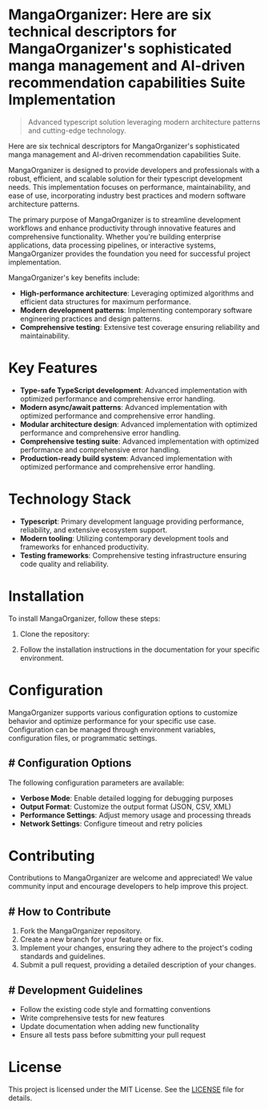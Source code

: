 <!-- fallback_MangaOrganizer_20251021150258_25557 -->

# MangaOrganizer: Here are six technical descriptors for MangaOrganizer's sophisticated manga management and AI-driven recommendation capabilities Suite Implementation
> Advanced typescript solution leveraging modern architecture patterns and cutting-edge technology.

Here are six technical descriptors for MangaOrganizer's sophisticated manga management and AI-driven recommendation capabilities Suite.

MangaOrganizer is designed to provide developers and professionals with a robust, efficient, and scalable solution for their typescript development needs. This implementation focuses on performance, maintainability, and ease of use, incorporating industry best practices and modern software architecture patterns.

The primary purpose of MangaOrganizer is to streamline development workflows and enhance productivity through innovative features and comprehensive functionality. Whether you're building enterprise applications, data processing pipelines, or interactive systems, MangaOrganizer provides the foundation you need for successful project implementation.

MangaOrganizer's key benefits include:

* **High-performance architecture**: Leveraging optimized algorithms and efficient data structures for maximum performance.
* **Modern development patterns**: Implementing contemporary software engineering practices and design patterns.
* **Comprehensive testing**: Extensive test coverage ensuring reliability and maintainability.

# Key Features

* **Type-safe TypeScript development**: Advanced implementation with optimized performance and comprehensive error handling.
* **Modern async/await patterns**: Advanced implementation with optimized performance and comprehensive error handling.
* **Modular architecture design**: Advanced implementation with optimized performance and comprehensive error handling.
* **Comprehensive testing suite**: Advanced implementation with optimized performance and comprehensive error handling.
* **Production-ready build system**: Advanced implementation with optimized performance and comprehensive error handling.

# Technology Stack

* **Typescript**: Primary development language providing performance, reliability, and extensive ecosystem support.
* **Modern tooling**: Utilizing contemporary development tools and frameworks for enhanced productivity.
* **Testing frameworks**: Comprehensive testing infrastructure ensuring code quality and reliability.

# Installation

To install MangaOrganizer, follow these steps:

1. Clone the repository:


2. Follow the installation instructions in the documentation for your specific environment.

# Configuration

MangaOrganizer supports various configuration options to customize behavior and optimize performance for your specific use case. Configuration can be managed through environment variables, configuration files, or programmatic settings.

## # Configuration Options

The following configuration parameters are available:

* **Verbose Mode**: Enable detailed logging for debugging purposes
* **Output Format**: Customize the output format (JSON, CSV, XML)
* **Performance Settings**: Adjust memory usage and processing threads
* **Network Settings**: Configure timeout and retry policies

# Contributing

Contributions to MangaOrganizer are welcome and appreciated! We value community input and encourage developers to help improve this project.

## # How to Contribute

1. Fork the MangaOrganizer repository.
2. Create a new branch for your feature or fix.
3. Implement your changes, ensuring they adhere to the project's coding standards and guidelines.
4. Submit a pull request, providing a detailed description of your changes.

## # Development Guidelines

* Follow the existing code style and formatting conventions
* Write comprehensive tests for new features
* Update documentation when adding new functionality
* Ensure all tests pass before submitting your pull request

# License

This project is licensed under the MIT License. See the [LICENSE](https://github.com/Hantan1080/MangaOrganizer/blob/main/LICENSE) file for details.
